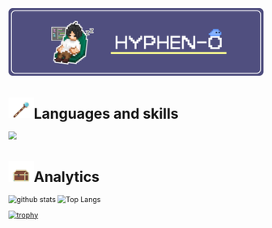 [![hyphen-o's GitHub Banner](./assets/profile1.png)]()

# <div><img src="./assets/cane.png" width="50px"/>Languages and skills</div>
<div style="display: inline-block;">
<img src="https://skillicons.dev/icons?i=next,react,vite,laravel,fastapi,py,ts,js,php,html,css,java,docker,git,sqlite,mysql,aws,figma,postman,latex,)"/>
</div>

# <div><img src="./assets/box1.png" width="50px" />Analytics</div>
<p align="left"> 
  <img alt="github stats" height="150px" src="https://github-readme-stats.vercel.app/api?username=hyphen-o&theme=blueberry&show_icons=true&hide_border=true" />
  <img alt="Top Langs" height="150px" src="http://github-profile-summary-cards.vercel.app/api/cards/most-commit-language?username=hyphen-o&theme=blueberry" />
</p>

[![trophy](https://github-profile-trophy.vercel.app/?username=hyphen-o&theme=onedark)](https://github.com/ryo-ma/github-profile-trophy)

<!--
**hyphen-o/hyphen-o** is a ✨ _special_ ✨ repository because its `README.md` (this file) appears on your GitHub profile.

Here are some ideas to get you started:

- 🔭 I’m currently working on ...
- 🌱 I’m currently learning ...
- 👯 I’m looking to collaborate on ...
- 🤔 I’m looking for help with ...
- 💬 Ask me about ...
- 📫 How to reach me: ...
- 😄 Pronouns: ...
- ⚡ Fun fact: ...
-->
